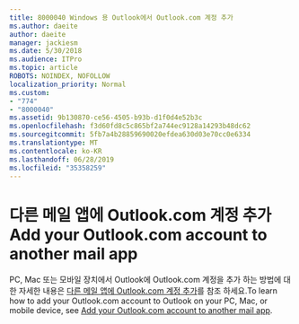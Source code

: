 ```yaml
---
title: 8000040 Windows 용 Outlook에서 Outlook.com 계정 추가
ms.author: daeite
author: daeite
manager: jackiesm
ms.date: 5/30/2018
ms.audience: ITPro
ms.topic: article
ROBOTS: NOINDEX, NOFOLLOW
localization_priority: Normal
ms.custom:
- "774"
- "8000040"
ms.assetid: 9b130870-ce56-4505-b93b-d1f0d4e52b3c
ms.openlocfilehash: f3d60fd8c5c865bf2a744ec9128a14293b48dc62
ms.sourcegitcommit: 5fb7a4b28859690020efdea630d03e70cc0e6334
ms.translationtype: MT
ms.contentlocale: ko-KR
ms.lasthandoff: 06/28/2019
ms.locfileid: "35358259"
---
```

# <a name="add-your-outlookcom-account-to-another-mail-app"></a><span data-ttu-id="d275e-102">다른 메일 앱에 Outlook.com 계정 추가</span><span class="sxs-lookup"><span data-stu-id="d275e-102">Add your Outlook.com account to another mail app</span></span>

<span data-ttu-id="d275e-103">PC, Mac 또는 모바일 장치에서 Outlook에 Outlook.com 계정을 추가 하는 방법에 대 한 자세한 내용은 [다른 메일 앱에 Outlook.com 계정 추가](https://go.microsoft.com/fwlink/p/?linkid=2001206&amp;clcid=0x409)를 참조 하세요.</span><span class="sxs-lookup"><span data-stu-id="d275e-103">To learn how to add your Outlook.com account to Outlook on your PC, Mac, or mobile device, see [Add your Outlook.com account to another mail app](https://go.microsoft.com/fwlink/p/?linkid=2001206&amp;clcid=0x409).</span></span>
  